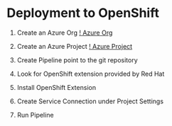 # Deployment to OpenShift

1) Create an Azure Org
   [! Azure Org ](./assets/azure-org.png)
2) Create an Azure Project
   [! Azure Project ](./assets/azure-project.png)

3) Create Pipeline point to the git repository

4) Look for OpenShift extension provided by Red Hat

5) Install OpenShift Extension

6) Create Service Connection under Project Settings

7) Run Pipeline